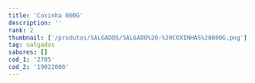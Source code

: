 ```yaml
---
title: 'Coxinha 800G'
description: ''
rank: 2
thumbnail: ['/produtos/SALGADOS/SALGADO%20-%20COXINHAS%20800G.png']
tag: salgados
sabores: []
cod_1: '2705'
cod_2: '19022000'
---
```

